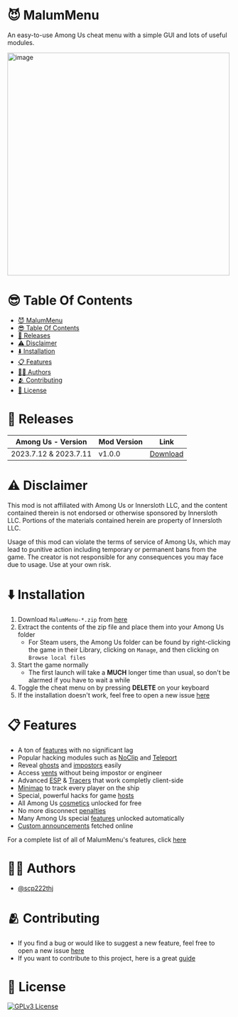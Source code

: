 # 😈 MalumMenu

An easy-to-use Among Us cheat menu with a simple GUI and lots of useful modules.

<img width="500" alt="image" src="https://github.com/scp222thj/MalumMenu/assets/82206202/fd1735f8-e6b3-4e3f-a8e7-710e5822cc1e">

# 😎 Table Of Contents

- [😈 MalumMenu](#-malummenu)
- [😎 Table Of Contents](#-table-of-contents)
- [🎁 Releases](#-releases)
- [⚠️ Disclaimer](#️-disclaimer)
- [⬇️ Installation](#️-installation)
- [📋 Features](#-features)
- [🧑‍💻 Authors](#-authors)
- [🫂 Contributing](#-contributing)
- [📜 License](#-license)

# 🎁 Releases
| Among Us - Version| Mod Version | Link |
|----------|-------------|-----------------|
| 2023.7.12 & 2023.7.11 | v1.0.0 | [Download](https://github.com/scp222thj/MalumMenu/releases/v1.0.0) |


# ⚠️ Disclaimer

This mod is not affiliated with Among Us or Innersloth LLC, and the content contained therein is not endorsed or otherwise sponsored by Innersloth LLC. Portions of the materials contained herein are property of Innersloth LLC. 

Usage of this mod can violate the terms of service of Among Us, which may lead to punitive action including temporary or permanent bans from the game. The creator is not responsible for any consequences you may face due to usage. Use at your own risk.
# ⬇️ Installation

1. Download `MalumMenu-*.zip` from [here](https://github.com/scp222thj/MalumMenu/releases/latest)
2. Extract the contents of the zip file and place them into your Among Us folder
    - For Steam users, the Among Us folder can be found by right-clicking the game in their Library, clicking on `Manage`, and then clicking on `Browse local files`
3. Start the game normally
    - The first launch will take a **MUCH** longer time than usual, so don't be alarmed if you have to wait a while
4. Toggle the cheat menu on by pressing **DELETE** on your keyboard
5. If the installation doesn't work, feel free to open a new issue [here](https://github.com/scp222thj/MalumMenu/issues/new)
# 📋 Features

- A ton of [features](https://github.com/scp222thj/MalumMenu/blob/main/FEATURES.md) with no significant lag
- Popular hacking modules such as [NoClip](https://github.com/scp222thj/MalumMenu/blob/main/FEATURES.md#noclip) and [Teleport](https://github.com/scp222thj/MalumMenu/blob/main/FEATURES.md#teleport)
- Reveal [ghosts](https://github.com/scp222thj/MalumMenu/blob/main/FEATURES.md#seeghosts) and [impostors](https://github.com/scp222thj/MalumMenu/blob/main/FEATURES.md#seeimps) easily
- Access [vents](https://github.com/scp222thj/MalumMenu/blob/main/FEATURES.md#usevents) without being impostor or engineer
- Advanced [ESP](https://github.com/scp222thj/MalumMenu/blob/main/FEATURES.md#esp) & [Tracers](https://github.com/scp222thj/MalumMenu/blob/main/FEATURES.md#tracers) that work completly client-side
- [Minimap](https://github.com/scp222thj/MalumMenu/blob/main/FEATURES.md#minimap) to track every player on the ship
- Special, powerful hacks for game [hosts](https://github.com/scp222thj/MalumMenu/blob/main/FEATURES.md#host-only)
- All Among Us [cosmetics](https://github.com/scp222thj/MalumMenu/blob/main/FEATURES.md#freecosmetics) unlocked for free
- No more disconnect [penalties](https://github.com/scp222thj/MalumMenu/blob/main/FEATURES.md#avoidpenalties)
- Many Among Us special [features](https://github.com/scp222thj/MalumMenu/blob/main/FEATURES.md#unlockfeatures) unlocked automatically
- [Custom announcements](https://github.com/scp222thj/MalumMenu/blob/main/FEATURES.md#malumnews) fetched online

For a complete list of all of MalumMenu's features, click [here](https://github.com/scp222thj/MalumMenu/blob/main/FEATURES.md)
# 🧑‍💻 Authors

- [@scp222thj](https://scpzzzthj.tk)
# 🫂 Contributing

- If you find a bug or would like to suggest a new feature, feel free to open a new issue [here](https://github.com/scp222thj/MalumMenu/issues/new)
- If you want to contribute to this project, here is a great [guide](https://docs.github.com/en/get-started/quickstart/contributing-to-projects)
# 📜 License

[![GPLv3 License](https://img.shields.io/badge/License-GPL%20v3-yellow.svg)](https://choosealicense.com/licenses/gpl-3.0/)
